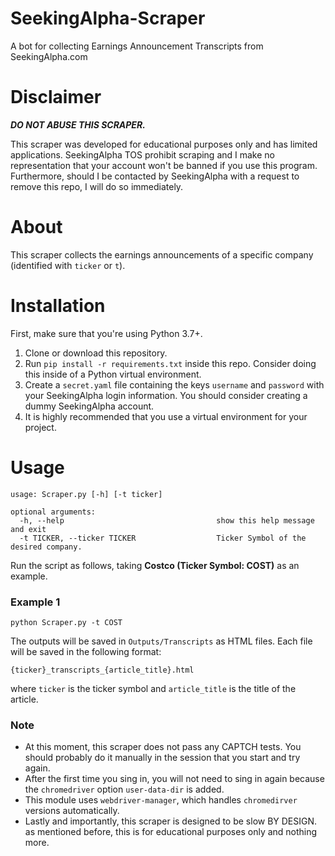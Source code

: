 # SeekingAlpha-Scraper
A bot for collecting Earnings Announcement Transcripts from SeekingAlpha.com

# Disclaimer
**_DO NOT ABUSE THIS SCRAPER._**

This scraper was developed for educational purposes only and has limited applications.
SeekingAlpha TOS prohibit scraping and I make no representation that your account won't be banned if you use this program. 
Furthermore, should I be contacted by SeekingAlpha with a request to remove this repo, I will do so immediately.

# About
This scraper collects the earnings announcements of a specific company (identified with `ticker` or `t`).


# Installation
First, make sure that you're using Python 3.7+.

1. Clone or download this repository.
2. Run `pip install -r requirements.txt` inside this repo. Consider doing this inside of a Python virtual environment.
3. Create a `secret.yaml` file containing the keys `username` and `password` with your SeekingAlpha login information. 
You should consider creating a dummy SeekingAlpha account.
4. It is highly recommended that you use a virtual environment for your project.

# Usage
```
usage: Scraper.py [-h] [-t ticker]

optional arguments:
  -h, --help                                  show this help message and exit
  -t TICKER, --ticker TICKER                  Ticker Symbol of the desired company.
```

Run the script as follows, taking **Costco (Ticker Symbol: COST)** as an example.

### Example 1

`python Scraper.py -t COST`

The outputs will be saved in `Outputs/Transcripts` as HTML files.
Each file will be saved in the following format:

`{ticker}_transcripts_{article_title}.html`

where `ticker` is the ticker symbol and `article_title` is the title of the article.

### Note
* At this moment, this scraper does not pass any CAPTCH tests. 
You should probably do it manually in the session that you start and try again.
* After the first time you sing in, you will not need to sing in again because
the `chromedriver` option `user-data-dir` is added.
* This module uses `webdriver-manager`, which handles `chromedirver` versions automatically.
* Lastly and importantly, this scraper is designed to be slow BY DESIGN. as mentioned before, this 
is for educational purposes only and nothing more.